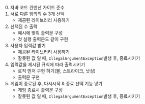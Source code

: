 0. 자바 코드 컨벤션 가이드 준수
1. 서로 다른 임의의 수 3개 선택 
    - 제공된 라이브러리 사용하기
2. 선택된 수 출력
    - 예시에 맞춰 출력문 구성
    - 첫 실행 출력문도 같이 구현
3. 사용자 입력값 받기
    - 제공된 라이브러리 사용하기
    - 잘못된 값 일 때,  ```IllegalArgumentException```발생 후, 종료시키기
4. 입력값을 제시된 규칙에 따라 출력시키기
    - 로직 먼저 구현 하기(볼, 스트라이크, 낫싱)
    - 출력문 구현
5. 게임이 종료된 후, 다시시작 & 종료 선택 기능 넣기
    - 게임 종료시 출력문 구성
    - 잘못된 값 일 때,  ```IllegalArgumentException```발생 후, 종료시키기